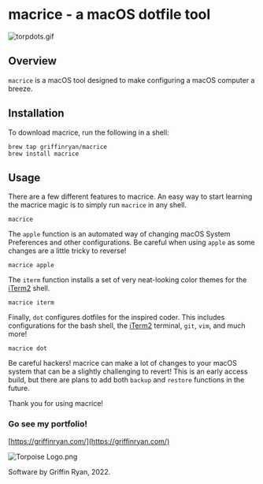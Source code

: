 # macrice - a macOS dotfile tool
![torpdots.gif](https://torpoisebucket.s3-us-west-2.amazonaws.com/torpdots.gif)

## Overview

`macrice` is a macOS tool designed to make configuring a macOS computer a breeze.

## Installation

To download macrice, run the following in a shell:

    brew tap griffinryan/macrice
    brew install macrice

## Usage

There are a few different features to macrice. An easy way to start learning the macrice magic is to simply run `macrice` in any shell.

    macrice

The `apple` function is an automated way of changing macOS System Preferences and other configurations. Be careful when using `apple` as some changes are a little tricky to reverse!

    macrice apple

The `iterm` function installs a set of very neat-looking color themes for the [iTerm2](https://iterm2.com/) shell.

    macrice iterm

Finally, `dot` configures dotfiles for the inspired coder. This includes configurations for the bash shell, the [iTerm2](https://iterm2.com/) terminal, `git`, `vim`, and much more!

    macrice dot

Be careful hackers! macrice can make a lot of changes to your macOS system that can be a slightly challenging to revert! This is an early access build, but there are plans to add both `backup` and `restore` functions in the future.

Thank you for using macrice!

### Go see my portfolio!

[https://griffinryan.com/](https://griffinryan.com/)

![Torpoise Logo.png](https://torpoisebucket.s3-us-west-2.amazonaws.com/torpoiselogo.png)

Software by Griffin Ryan, 2022.
